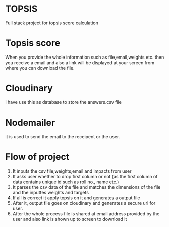 # TOPSIS
Full stack project for topsis score calculation

# Topsis score
When you provide the whole information such as file,email,weights etc. then you receive a email and also a link will be displayed at your screen from where you can download the file.

# Cloudinary
i have use this as database to store the answers.csv file

# Nodemailer
it is used to send the email to the receipent or the user.


# Flow of project

1. It inputs the csv file,weights,email and impacts from user
2. It asks user whether to drop first column or not (as the first column of data contains unique id such as roll no., name etc.)
3. It parses the csv data of the file and matches the dimensions of the file and the inputtes weights and targets
4. If all is correct it apply topsis on it and generates a output file
5. After it, output file goes on cloudinary and generates a secure url for user.
6. After the whole process file is shared at email address provided by the user and also link is shown up to screen to download it 
